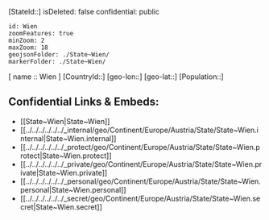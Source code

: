 ﻿---
location: [ 48.2 , 16.4 ] 

type: State
tags:
- geo/State

---
[StateId::] 
isDeleted: false
confidential: public
```leaflet
id: Wien
zoomFeatures: true 
minZoom: 2 
maxZoom: 18
geojsonFolder: ./State~Wien/
markerFolder: ./State~Wien/
```

[ name :: Wien ] 
[CountryId::] 
[geo-lon::] 
[geo-lat::] 
[Population::] 



## Confidential Links & Embeds: 
- [[State~Wien|State~Wien]] 
- [[../../../../../../_internal/geo/Continent/Europe/Austria/State/State~Wien.internal|State~Wien.internal]] 
- [[../../../../../../_protect/geo/Continent/Europe/Austria/State/State~Wien.protect|State~Wien.protect]] 
- [[../../../../../../_private/geo/Continent/Europe/Austria/State/State~Wien.private|State~Wien.private]] 
- [[../../../../../../_personal/geo/Continent/Europe/Austria/State/State~Wien.personal|State~Wien.personal]] 
- [[../../../../../../_secret/geo/Continent/Europe/Austria/State/State~Wien.secret|State~Wien.secret]] 
